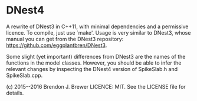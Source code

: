 DNest4
======

A rewrite of DNest3 in C++11, with minimal dependencies
and a permissive licence. To compile, just use `make'.
Usage is very similar to DNest3, whose manual you can get
from the DNest3 repository: https://github.com/eggplantbren/DNest3.

Some slight (yet important) differences from DNest3 are the names of the
functions in the model classes. However, you should be able to infer the
relevant changes by inspecting the DNest4 version
of SpikeSlab.h and SpikeSlab.cpp.

(c) 2015--2016 Brendon J. Brewer
LICENCE: MIT.
See the LICENSE file for details.

